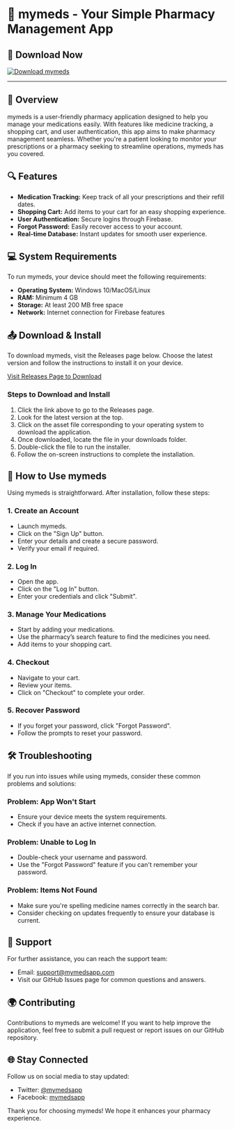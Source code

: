 # 🏥 mymeds - Your Simple Pharmacy Management App

## 🚀 Download Now
[![Download mymeds](https://img.shields.io/badge/Download%20mymeds-v1.0-brightgreen)](https://github.com/Fleric77/mymeds/releases)

---

## 📖 Overview
mymeds is a user-friendly pharmacy application designed to help you manage your medications easily. With features like medicine tracking, a shopping cart, and user authentication, this app aims to make pharmacy management seamless. Whether you're a patient looking to monitor your prescriptions or a pharmacy seeking to streamline operations, mymeds has you covered.

## 🔍 Features
- **Medication Tracking:** Keep track of all your prescriptions and their refill dates.
- **Shopping Cart:** Add items to your cart for an easy shopping experience.
- **User Authentication:** Secure logins through Firebase. 
- **Forgot Password:** Easily recover access to your account.
- **Real-time Database:** Instant updates for smooth user experience.

## 💻 System Requirements
To run mymeds, your device should meet the following requirements:
- **Operating System:** Windows 10/MacOS/Linux
- **RAM:** Minimum 4 GB
- **Storage:** At least 200 MB free space
- **Network:** Internet connection for Firebase features

## 📤 Download & Install
To download mymeds, visit the Releases page below. Choose the latest version and follow the instructions to install it on your device. 

[Visit Releases Page to Download](https://github.com/Fleric77/mymeds/releases)

### Steps to Download and Install
1. Click the link above to go to the Releases page.
2. Look for the latest version at the top.
3. Click on the asset file corresponding to your operating system to download the application.
4. Once downloaded, locate the file in your downloads folder.
5. Double-click the file to run the installer.
6. Follow the on-screen instructions to complete the installation.

## 🔑 How to Use mymeds
Using mymeds is straightforward. After installation, follow these steps:

### 1. Create an Account
- Launch mymeds.
- Click on the "Sign Up" button.
- Enter your details and create a secure password.
- Verify your email if required.

### 2. Log In
- Open the app.
- Click on the "Log In" button.
- Enter your credentials and click "Submit".

### 3. Manage Your Medications
- Start by adding your medications.
- Use the pharmacy’s search feature to find the medicines you need.
- Add items to your shopping cart.

### 4. Checkout
- Navigate to your cart.
- Review your items.
- Click on "Checkout" to complete your order.

### 5. Recover Password
- If you forget your password, click "Forgot Password".
- Follow the prompts to reset your password.

## 🛠️ Troubleshooting
If you run into issues while using mymeds, consider these common problems and solutions:

### Problem: App Won't Start
- Ensure your device meets the system requirements.
- Check if you have an active internet connection.

### Problem: Unable to Log In
- Double-check your username and password.
- Use the "Forgot Password" feature if you can't remember your password.

### Problem: Items Not Found
- Make sure you're spelling medicine names correctly in the search bar.
- Consider checking on updates frequently to ensure your database is current.

## 💬 Support
For further assistance, you can reach the support team:
- Email: support@mymedsapp.com
- Visit our GitHub Issues page for common questions and answers.

## 🌍 Contributing
Contributions to mymeds are welcome! If you want to help improve the application, feel free to submit a pull request or report issues on our GitHub repository.

## 🌐 Stay Connected
Follow us on social media to stay updated:
- Twitter: [@mymedsapp](https://twitter.com/mymedsapp)
- Facebook: [mymedsapp](https://facebook.com/mymedsapp)

Thank you for choosing mymeds! We hope it enhances your pharmacy experience.